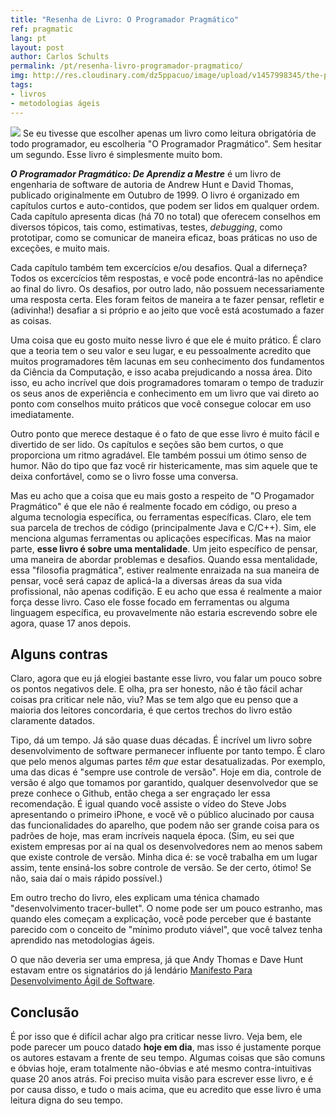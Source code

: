 ```yaml
---
title: "Resenha de Livro: O Programador Pragmático"
ref: pragmatic
lang: pt
layout: post
author: Carlos Schults
permalink: /pt/resenha-livro-programador-pragmatico/
img: http://res.cloudinary.com/dz5ppacuo/image/upload/v1457998345/the-pragmatic-programmer-review-min_tulprt.png
tags:
- livros
- metodologias ágeis
---
```

![](http://res.cloudinary.com/dz5ppacuo/image/upload/v1457998345/the-pragmatic-programmer-review-min_tulprt.png)
Se eu tivesse que escolher apenas um livro como leitura obrigatória de todo programador, eu escolheria "O Programador Pragmático". Sem hesitar um segundo. Esse livro é simplesmente muito bom.
<!--more-->

***O Programador Pragmático: De Aprendiz a Mestre*** é um livro de engenharia de software de autoria de Andrew Hunt e David Thomas, publicado originalmente em Outubro de  1999. O livro é organizado em capítulos curtos e auto-contidos, que podem ser lidos em qualquer ordem. Cada capítulo apresenta dicas (há 70 no total) que oferecem conselhos em diversos tópicos, tais como, estimativas, testes, *debugging*, como prototipar, como se comunicar de maneira eficaz, boas práticas no uso de exceções, e muito mais. 

Cada capítulo também tem excercícios e/ou desafios. Qual a diferneça? Todos os excercícios têm respostas, e você pode encontrá-las no apêndice ao final do livro. Os desafios, por outro lado, não possuem necessariamente uma resposta certa. Eles foram feitos de maneira a te fazer pensar, refletir e (adivinha!) desafiar a  si próprio e ao jeito que você está acostumado a fazer as coisas.

Uma coisa que eu gosto muito nesse livro é que ele é muito prático. É claro que a teoria tem o seu valor e seu lugar, e eu pessoalmente acredito que muitos programadores têm lacunas em seu conhecimento dos fundamentos da Ciência da Computação, e isso acaba prejudicando a nossa área. Dito isso, eu acho incrível que dois programadores tomaram o tempo de traduzir os seus anos de experiência e conhecimento em um livro que vai direto ao ponto com conselhos muito práticos que você consegue colocar em uso imediatamente.

Outro ponto que merece destaque é o fato de que esse livro é muito fácil e divertido de ser lido. Os capítulos e seções são bem curtos, o que 
proporciona um ritmo agradável. Ele também possui um ótimo senso de humor. Não do tipo que faz você rir histericamente, mas sim aquele que te deixa confortável, como se o livro fosse uma conversa.

Mas eu acho que a coisa que eu mais gosto a respeito de "O Progamador Pragmático" é que ele não é realmente focado em código, ou preso a alguma tecnologia específica, ou ferramentas específicas. Claro, ele tem sua parcela de trechos de código (principalmente Java e C/C++). Sim, ele menciona algumas ferramentas ou aplicações específicas. Mas na maior parte, **esse livro é sobre uma mentalidade**. Um jeito específico de pensar, uma maneira de abordar problemas e desafios. Quando essa mentalidade, essa "filosofia pragmática", estiver realmente enraizada na sua maneira de pensar, você será capaz de aplicá-la a diversas áreas da sua vida profissional, não apenas codifição. E eu acho que essa é realmente a maior força desse livro. Caso ele fosse focado em ferramentas ou alguma linguagem específica, eu provavelmente não estaria escrevendo sobre ele agora, quase 17 anos depois.

## Alguns contras ##

Claro, agora que eu já elogiei bastante esse livro, vou falar um pouco sobre os pontos negativos dele. E olha, pra ser honesto, não é tão fácil achar coisas pra criticar nele não, viu? Mas se tem algo que eu penso que a maioria dos leitores concordaria, é que certos trechos do livro estão claramente datados.

Tipo, dá um tempo. Já são quase duas décadas. É incrível um livro sobre desenvolvimento de software permanecer influente por tanto tempo. É claro que pelo menos algumas partes *têm que* estar desatualizadas. Por exemplo, uma das dicas é "sempre use controle de versão". Hoje em dia, controle de versão é algo que tomamos por garantido, qualquer desenvolvedor que se preze conhece o Github, então chega a ser engraçado ler essa recomendação. É igual quando você assiste o vídeo do Steve Jobs apresentando o primeiro iPhone, e você vê o público alucinado por causa das funcionalidades do aparelho, que podem não ser grande coisa para os padrões de hoje, mas eram incríveis naquela época. (Sim, eu sei que existem empresas por aí na qual os desenvolvedores nem ao menos sabem que existe controle de versão. Minha dica é: se você trabalha em um lugar assim, tente ensiná-los sobre controle de versão. Se der certo, ótimo! Se não, saia daí o mais rápido possível.) 

Em outro trecho do livro, eles explicam uma ténica chamado "desenvolvimento tracer-bullet". O nome pode ser um pouco estranho, mas quando eles começam a explicação, você pode perceber que é bastante parecido com o conceito de "mínimo produto viável", que você talvez tenha aprendido nas metodologias ágeis.

O que não deveria ser uma empresa, já que Andy Thomas e Dave Hunt estavam entre os signatários do já lendário [Manifesto Para Desenvolvimento Ágil de Software](http://agilemanifesto.org/iso/ptbr/). 

## Conclusão ##

É por isso que é difícil achar algo pra criticar nesse livro. Veja bem, ele pode parecer um pouco datado **hoje em dia**, mas isso é justamente porque os autores estavam a frente de seu tempo. Algumas coisas que são comuns e óbvias hoje, eram totalmente não-óbvias e até mesmo contra-intuitivas quase 20 anos atrás. Foi preciso muita visão para escrever esse livro, e é por causa disso, e tudo o mais acima, que eu acredito que esse livro é uma leitura digna do seu tempo.
